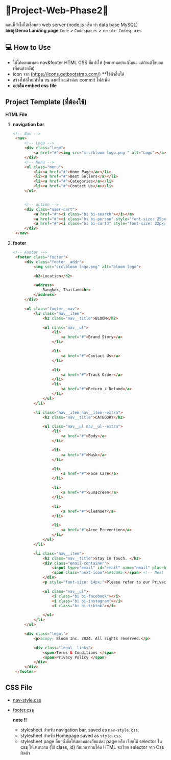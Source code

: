 # 🌸Project-Web-Phase2🌸
ตอนนี้ยังไม่ได้เชื่อมต่อ web server (node.js หรือ ทำ data base MySQL)
<br> **ลองดู Demo Landing page** `Code` > `Codespaces` > `create Codespaces`

## 💻 How to Use 
- ใช้โค้ดเทมเพลต nav&footer HTML CSS ที่แปะให้ (พยายามอย่าแก้ไขนะ แต่ถ้าแก้ไขบอกเพื่อนด้วยงับ)
- icon จาก (https://icons.getbootstrap.com/) **ใช้ตัวอื่นได้
- สร้างไฟล์ใหม่ทำใน vs ลงเครื่องแล้วค่อย commit ไฟล์เพิ่ม
- **อย่าลืม embed css file**

## Project Template (ที่ต้องใช้)
**HTML File**
1. **navigation bar**
   ```html
   <!-- Nav -->
    <nav>
        <!-- Logo -->
        <div class="logo">
            <a href="#"><img src="src/bloom logo.png " alt="Logo"></a>
        </div>
        <!-- Menu -->
        <ul class="menu">
            <li><a href="#">Home Page</a></li>
            <li><a href="#">Best Sellers</a></li>
            <li><a href="#">Categories</a></li>
            <li><a href="#">Contact Us</a></li>
        </ul>


        <!-- action -->
        <div class="user-cart">
            <a href="#"><i class="bi bi-search"></i></a>
            <a href="#"><i class="bi bi-person" style="font-size: 25px;"></i></a>
            <a href="#"><i class="bi bi-cart3" style="font-size: 22px;"></i></a>
        </div>
    </nav>

3. **footer**
   ```html
   <!-- Footer -->
    <footer class="footer">
        <div class="footer__addr">
            <img src="src\bloom logo.png" alt="bloom logo">

            <h2>Location</h2>

            <address>
                Bangkok, Thailand<br>
            </address>
        </div>

        <ul class="footer__nav">
            <li class="nav__item">
                <h2 class="nav__title">BLOOM</h2>

                <ul class="nav__ul">
                    <li>
                        <a href="#">Brand Story</a>
                    </li>

                    <li>
                        <a href="#">Contact Us</a>
                    </li>

                    <li>
                        <a href="#">Track Order</a>
                    </li>
                    <li>
                        <a href="#">Return / Refund</a>
                    </li>
                </ul>
            </li>

            <li class="nav__item nav__item--extra">
                <h2 class="nav__title">CATEGORY</h2>

                <ul class="nav__ul nav__ul--extra">
                    <li>
                        <a href="#">Body</a>
                    </li>

                    <li>
                        <a href="#">Mask</a>
                    </li>

                    <li>
                        <a href="#">Face Care</a>
                    </li>

                    <li>
                        <a href="#">Sunscreen</a>
                    </li>

                    <li>
                        <a href="#">Cleanser</a>
                    </li>

                    <li>
                        <a href="#">Acne Prevention</a>
                    </li>
                </ul>
            </li>

            <li class="nav__item">
                <h2 class="nav__title">Stay In Touch. </h2>
                <div class="email-container">
                    <input type="email" id="email" name="email" placeholder="Enter your email">
                    <span class="next-icon">&#10095;</span> <!-- Next arrow icon -->
                </div>
                <p style="font-size: 14px;">Please refer to our Privacy Policy and Terms of Use for more details or Contact Us</p>

                <ul class="nav__ul">
                    <i class="bi bi-facebook"></i>
                    <i class="bi bi-instagram"></i>
                    <i class="bi bi-tiktok"></i>

                </ul>
            </li>
        </ul>

        <div class="legal">
            <p>&copy; Bloom Inc. 2024. All rights reserved.</p>

            <div class="legal__links">
                <span>Terms & Conditions </span>
                <span>Privacy Policy </span>
            </div>
        </div>
    </footer>
   
## CSS File
   - [nav-style.css](https://github.com/thitiP11222/Project-Web-Phase2/blob/main/nav-style.css)
   - [footer.css](https://github.com/thitiP11222/Project-Web-Phase2/blob/main/footer.css)
  
     **note ‼️**
      - stylesheet สำหรับ navigation bar, saved as `nav-style.css`. 
      - stylesheet สำหรับ Homepage saved as `style.css`.
      - stylesheet page อื่นๆตั้งชื่อให้สอดคล้องกับแต่ละ page หรือ เรียกใช้ selector ใน css ให้เหมาะสม (ใช้ class, id) กันเวลารวมโค้ด HTML จะเรียก selector จาก Css ผิดตัว




